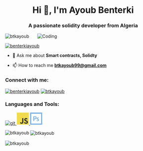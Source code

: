 <h1 align="center">Hi 👋, I'm Ayoub Benterki</h1>
<h3 align="center">A passionate solidity developer from Algeria</h3>
<img align="right" alt="Coding" width="400" src="https://cdn.dribbble.com/users/116207...">

<p align="left"> <img src="https://komarev.com/ghpvc/?username=btkayoub&label=Profile%20views&color=0e75b6&style=flat" alt="btkayoub" /> </p>

<p align="left"> <a href="https://twitter.com/benterkiayoub" target="blank"><img src="https://img.shields.io/twitter/follow/benterkiayoub?logo=twitter&style=for-the-badge" alt="benterkiayoub" /></a> </p>

- 💬 Ask me about **Smart contracts, Solidty**

- 📫 How to reach me **btkayoub99@gmail.com**

<h3 align="left">Connect with me:</h3>
<p align="left">
<a href="https://twitter.com/benterkiayoub" target="blank"><img align="center" src="https://raw.githubusercontent.com/rahuldkjain/github-profile-readme-generator/master/src/images/icons/Social/twitter.svg" alt="benterkiayoub" height="30" width="40" /></a>
<a href="https://linkedin.com/in/btkayoub" target="blank"><img align="center" src="https://raw.githubusercontent.com/rahuldkjain/github-profile-readme-generator/master/src/images/icons/Social/linked-in-alt.svg" alt="btkayoub" height="30" width="40" /></a>
</p>

<h3 align="left">Languages and Tools:</h3>
<p align="left"> <a href="https://git-scm.com/" target="_blank" rel="noreferrer"> <img src="https://www.vectorlogo.zone/logos/git-scm/git-scm-icon.svg" alt="git" width="40" height="40"/> </a> <a href="https://developer.mozilla.org/en-US/docs/Web/JavaScript" target="_blank" rel="noreferrer"> <img src="https://raw.githubusercontent.com/devicons/devicon/master/icons/javascript/javascript-original.svg" alt="javascript" width="40" height="40"/> </a> <a href="https://www.photoshop.com/en" target="_blank" rel="noreferrer"> <img src="https://raw.githubusercontent.com/devicons/devicon/master/icons/photoshop/photoshop-line.svg" alt="photoshop" width="40" height="40"/> </a> </p>

<p><img align="left" src="https://github-readme-stats.vercel.app/api/top-langs?username=btkayoub&show_icons=true&locale=en&layout=compact" alt="btkayoub" /></p>

<p>&nbsp;<img align="center" src="https://github-readme-stats.vercel.app/api?username=btkayoub&show_icons=true&locale=en" alt="btkayoub" /></p>

<p><img align="center" src="https://github-readme-streak-stats.herokuapp.com/?user=btkayoub&" alt="btkayoub" /></p>
